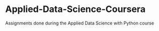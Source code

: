# Applied-Data-Science-Coursera
Assignments done during the Applied Data Science with Python course
